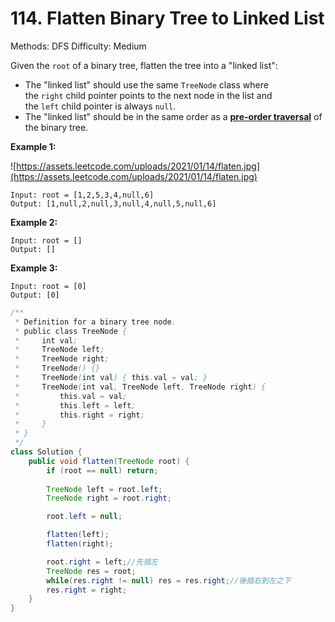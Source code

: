 # 114. Flatten Binary Tree to Linked List

Methods: DFS
Difficulty: Medium

Given the `root` of a binary tree, flatten the tree into a "linked list":

- The "linked list" should use the same `TreeNode` class where the `right` child pointer points to the next node in the list and the `left` child pointer is always `null`.
- The "linked list" should be in the same order as a [**pre-order traversal**](https://en.wikipedia.org/wiki/Tree_traversal#Pre-order,_NLR) of the binary tree.

**Example 1:**

![https://assets.leetcode.com/uploads/2021/01/14/flaten.jpg](https://assets.leetcode.com/uploads/2021/01/14/flaten.jpg)

```
Input: root = [1,2,5,3,4,null,6]
Output: [1,null,2,null,3,null,4,null,5,null,6]

```

**Example 2:**

```
Input: root = []
Output: []

```

**Example 3:**

```
Input: root = [0]
Output: [0]
```

```java
/**
 * Definition for a binary tree node.
 * public class TreeNode {
 *     int val;
 *     TreeNode left;
 *     TreeNode right;
 *     TreeNode() {}
 *     TreeNode(int val) { this.val = val; }
 *     TreeNode(int val, TreeNode left, TreeNode right) {
 *         this.val = val;
 *         this.left = left;
 *         this.right = right;
 *     }
 * }
 */
class Solution {
    public void flatten(TreeNode root) {
        if (root == null) return;
        
        TreeNode left = root.left;
        TreeNode right = root.right;

        root.left = null;

        flatten(left);
        flatten(right);

        root.right = left;//先插左
        TreeNode res = root;
        while(res.right != null) res = res.right;//後插右到左之下
        res.right = right;
    }
}
```